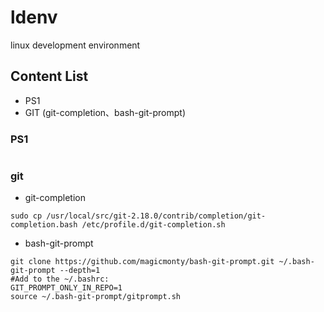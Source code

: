 # ldenv
linux development environment

## Content List
- PS1 
- GIT (git-completion、bash-git-prompt)

### PS1
```

```

### git
- git-completion
```
sudo cp /usr/local/src/git-2.18.0/contrib/completion/git-completion.bash /etc/profile.d/git-completion.sh
```

- bash-git-prompt
```
git clone https://github.com/magicmonty/bash-git-prompt.git ~/.bash-git-prompt --depth=1
#Add to the ~/.bashrc:
GIT_PROMPT_ONLY_IN_REPO=1
source ~/.bash-git-prompt/gitprompt.sh
```
